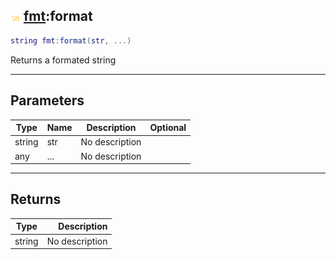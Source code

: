 ## ![shared](../../.gitbook/assets/shared.png) [fmt](https://iaswiki.rawr.dev/readme/fmt):format

```lua
string fmt:format(str, ...)
```

Returns a formated string

------
## Parameters

| Type   | Name | Description | Optional |
| ------ | ---- | ----------- | -------: |
| string | str | No description |  |
| any | ... | No description |  |


------
## Returns

| Type   | Description |
| ------ | ----------: |
| string | No description |

